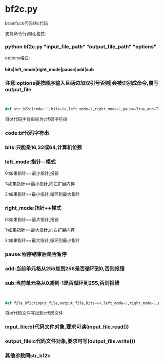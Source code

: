 # bf2c.py

brainfuck代码转c代码

支持命令行调用,格式:

### python bf2c.py "input_file_path" "output_file_path" "options"

options格式:

#### bits|left_mode|right_mode|pause|add|sub

### 注意:options要按顺序输入且两边加双引号否则|会被识别成命令,覆写output_file

<br/>

```python
def str_bf2c(code="",bits=64,left_mode=1,right_mode=1,pause=True,add=True,sub=True):
```

将bf代码字符串转为c代码字符串

### code:bf代码字符串

### bits:只能是16,32或64,计算机位数

### left_mode:指针--模式

0:如果指针==最小指针,报错

1:如果指针==最小指针,向左扩展内存

2:如果指针==最小指针,循环到最大指针

### right_mode:指针++模式

0:如果指针==最大指针,报错

1:如果指针==最大指针,向右扩展内存

2:如果指针==最大指针,循环到最小指针

### pause:程序结束后是否暂停

### add:当前单元格从255加到256是否循环到0,否则报错

### sub:当前单元格从0减到-1是否循环到255,否则报错

<br/>

```python
def file_bf2c(input_file,output_file,bits=64,left_mode=1,right_mode=1,pause=True,add=True,sub=True):
```

将bf代码文件写出到c代码文件

### input_file:bf代码文件对象,要求可读(input_file.read())

### output_file:c代码文件对象,要求可写(output_file.write())

### 其他参数同str_bf2c
